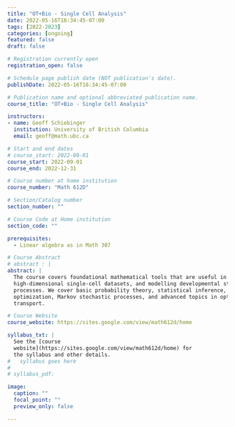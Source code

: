 ```yaml
---
title: "OT+Bio - Single Cell Analysis"
date: 2022-05-16T16:34:45-07:00
tags: [2022-2023]
categories: [ongoing]
featured: false
draft: false

# Registration currently open
registration_open: false

# Schedule page publish date (NOT publication's date).
publishDate: 2022-05-16T16:34:45-07:00

# Publication name and optional abbreviated publication name.
course_title: "OT+Bio - Single Cell Analysis"

instructors:
- name: Geoff Schiebinger
  institution: University of British Columbia
  email: geoff@math.ubc.ca

# Start and end dates
# course_start: 2022-09-01
course_start: 2022-09-01
course_end: 2022-12-31

# Course number at home institution
course_number: "Math 612D"

# Section/Catalog number
section_number: ""

# Course Code at Home institution
section_code: ""

prerequisites:
  - Linear algebra as in Math 307

# Course Abstract
# abstract : |
abstract: |
  The course covers foundational mathematical tools that are useful in analyzing
  high-dimensional single-cell datasets, and modelling developmental stochastic
  processes. We cover basic probability theory, statistical inference, convex
  optimization, Markov stochastic processes, and advanced topics in optimal
  transport.

# Course Website
course_website: https://sites.google.com/view/math612d/home

syllabus_txt: |
  See the [course
  website](https://sites.google.com/view/math612d/home) for
  the syllabus and other details.
#   syllabus goes here
#
# syllabus_pdf:

image:
  caption: ""
  focal_point: ""
  preview_only: false

---
```

